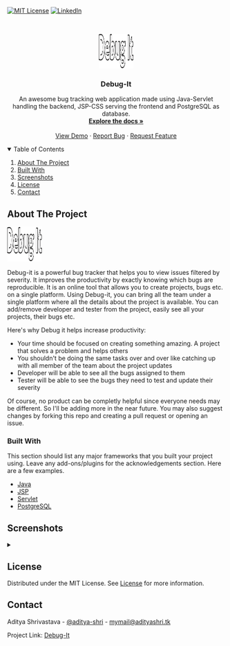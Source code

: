 <!--
*** Thanks for checking out the Best-README-Template. If you have a suggestion
*** that would make this better, please fork the repo and create a pull request
*** or simply open an issue with the tag "enhancement".
*** Thanks again! Now go create something AMAZING! :D
-->



<!-- PROJECT SHIELDS -->
<!--
*** I'm using markdown "reference style" links for readability.
*** Reference links are enclosed in brackets [ ] instead of parentheses ( ).
*** See the bottom of this document for the declaration of the reference variables
*** for contributors-url, forks-url, etc. This is an optional, concise syntax you may use.
*** https://www.markdownguide.org/basic-syntax/#reference-style-links
-->
[![MIT License][license-shield]][license-url]
[![LinkedIn][linkedin-shield]][linkedin-url]



<!-- PROJECT LOGO -->
<br />
<p align="center">
  <a href="https://github.com/aditya-shri/DebugIt">
    <img src="images/logo.png" alt="Logo" width="80" height="80">
  </a>

  <h3 align="center">Debug-It</h3>

  <p align="center">
    An awesome bug tracking web application made using Java-Servlet handling the backend, JSP-CSS serving the frontend and PostgreSQL as database.
    <br />
    <a href="https://github.com/aditya-shri/DebugIt"><strong>Explore the docs »</strong></a>
    <br />
    <br />
    <a href="http://debugit.tk">View Demo</a>
    ·
    <a href="https://github.com/aditya-shri/DebugIt/issues">Report Bug</a>
    ·
    <a href="https://github.com/aditya-shri/DebugIt/issues">Request Feature</a>
  </p>
</p>



<!-- TABLE OF CONTENTS -->
<details open="open">
  <summary>Table of Contents</summary>
  <ol>
    <li><a href="#about-the-project">About The Project</a></li>
    <li><a href="#built-with">Built With</a></li>
    <li><a href="#screenshots">Screenshots</a></li>
    <li><a href="#license">License</a></li>
    <li><a href="#contact">Contact</a></li>
  </ol>
</details>



<!-- ABOUT THE PROJECT -->
## About The Project

<img src="images/logo.png" alt="Logo" width="80" height="80">

Debug-it is a powerful bug tracker that helps you to view issues filtered by severity. It improves the productivity by exactly knowing which bugs are reproducible. It is an online tool that allows you to create projects, bugs etc. on a single platform. Using Debug-it, you can bring all the team under a single platform where all the details about the project is available. You can add/remove developer and tester from the project, easily see all your projects, their bugs etc.

Here's why Debug it helps increase productivity:
* Your time should be focused on creating something amazing. A project that solves a problem and helps others
* You shouldn't be doing the same tasks over and over like catching up with all member of the team about the project updates
* Developer will be able to see all the bugs assigned to them
* Tester will be able to see the bugs they need to test and update their severity

Of course, no product can be completly helpful since everyone needs may be different. So I'll be adding more in the near future. You may also suggest changes by forking this repo and creating a pull request or opening an issue. 

### Built With

This section should list any major frameworks that you built your project using. Leave any add-ons/plugins for the acknowledgements section. Here are a few examples.
* [Java](https://www.java.com/en/)
* [JSP](https://www.oracle.com/java/technologies/jspt.html)
* [Servlet](https://en.wikipedia.org/wiki/Jakarta_Servlet)
* [PostgreSQL](https://www.postgresql.org/)

<!-- USAGE EXAMPLES -->
## Screenshots
<details>
<summary></summary>
<br>Login Screen<br>
<p align="center"><img src="images/Login.png" alt="Login" width="60%" height="300px"></p>
<br<br>Home Screen<br>
<p align="center"><img src="images/Home.png" alt="Login" width="60%" height="300px"></p>
<br<br>Adding Bugs Screen<br>
<p align="center"><img src="images/Bugs - add.png" alt="Login" width="60%" height="300px"></p>
<br<br>Create Project Screen<br>
<p align="center"><img src="images/Project - Create.png" alt="Login" width="60%" height="300px"></p>
<br<br>View Users<br>
<p align="center"><img src="images/User - View.png" alt="Login" width="60%" height="300px"></p>
<br<br>Change Password<br>
<p align="center"><img src="images/Password Change.png" alt="Login" width="60%" height="300px"></p>
</details>


<!-- LICENSE -->
## License

Distributed under the MIT License. See [License][license-url] for more information.



<!-- CONTACT -->
## Contact

Aditya Shrivastava - [@aditya-shri](https://www.linkedin.com/in/aditya-shri/) - mymail@adityashri.tk

Project Link: [Debug-It](https://github.com/aditya-shri/DebugIt)


<!-- MARKDOWN LINKS & IMAGES -->
<!-- https://www.markdownguide.org/basic-syntax/#reference-style-links -->
[license-shield]: https://img.shields.io/github/license/othneildrew/Best-README-Template.svg?style=for-the-badge
[license-url]: https://github.com/aditya-shri/DebugIt/LICENSE.txt
[linkedin-shield]: https://img.shields.io/badge/-LinkedIn-black.svg?style=for-the-badge&logo=linkedin&colorB=555
[linkedin-url]: https://linkedin.com/in/aditya-shri
